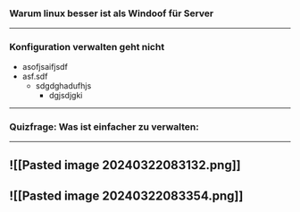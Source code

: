 ### Warum linux besser ist als Windoof für Server

---
### Konfiguration verwalten geht nicht 
- asofjsaifjsdf
- asf.sdf
	- sdgdghadufhjs
		- dgjsdjgki
---
### Quizfrage: Was ist einfacher zu verwalten:
---
![[Pasted image 20240322083132.png]]
---
![[Pasted image 20240322083354.png]]
---
